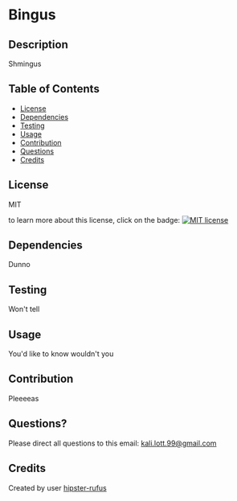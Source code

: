 # Bingus

  ## Description
  Shmingus

  ## Table of Contents
  - [License](#license)
  - [Dependencies](#dependencies)
  - [Testing](#testing)
  - [Usage](#usage)
  - [Contribution](#contribution)
  - [Questions](#questions)
  - [Credits](#credits)

  ## License
  MIT

  to learn more about this license, click on the badge: 
  [![MIT license](https://img.shields.io/badge/License-MIT-blue.svg)](https://lbesson.mit-license.org/)

  ## Dependencies
  Dunno

  ## Testing
  Won't tell

  ## Usage
  You'd like to know wouldn't you

  ## Contribution
  Pleeeeas

  ## Questions?
  Please direct all questions to this email: kali.lott.99@gmail.com

  ## Credits
  Created by user [hipster-rufus](https://www.github.com/hipster-rufus/)
  